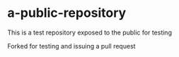# a-public-repository
This is a test repository exposed to the public for testing

Forked for testing and issuing a pull request
